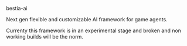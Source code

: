 bestia-ai

Next gen flexible and customizable AI framework for game agents.

Currenty this framework is in an experimental stage and broken and non working builds will be the norm.